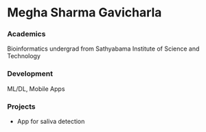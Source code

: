 # Megha Sharma Gavicharla

### Academics

Bioinformatics undergrad from Sathyabama Institute of Science and Technology

### Development

ML/DL, Mobile Apps

### Projects

- App for saliva detection
